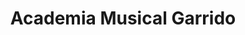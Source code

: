 ---
title: "Academia Musical Garrido"
url: /ciudad-de-mexico/academia-musical-garrido/
shop: música
---